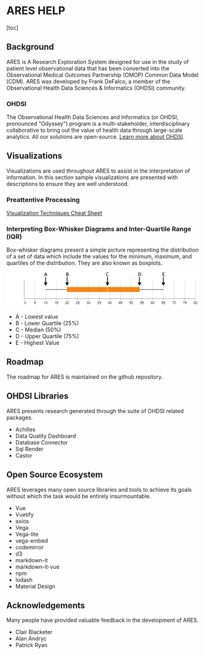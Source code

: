 # ARES HELP

[toc]

## Background
ARES is A Research Exploration System designed for use in the study of patient level observational data that has been converted into the Observational Medical Outcomes Partnership (OMOP) Common Data Model (CDM).  ARES was developed by Frank DeFalco, a member of the Observational Health Data Sciences & Informatics (OHDSI) community.

### OHDSI
The Observational Health Data Sciences and Informatics (or OHDSI, pronounced "Odyssey") program is a multi-stakeholder, interdisciplinary collaborative to bring out the value of health data through large-scale analytics. All our solutions are open-source.  [Learn more about OHDSI](https://www.ohdsi.org).

## Visualizations
Visualizations are used throughout ARES to assist in the interpretation of information.  In this section sample visualizations are presented with descriptions to ensure they are well understood.

### Preattentive Processing

[Visualization Techniques Cheat Sheet](https://policyviz.com/2018/08/07/dataviz-cheatsheet/)

### Interpreting Box-Whisker Diagrams and Inter-Quartile Range (IQR)
Box-whisker diagrams present a simple picture representing the distribution of a set of data which include the values for the minimum, maximum, and quartiles of the distribution.  They are also known as boxplots.

![IQR](img/sample-iqr.png)
 - A - Lowest value
 - B - Lower Quartile (25%)
 - C - Median (50%)
 - D - Upper Quartile (75%)
 - E - Highest Value

## Roadmap
The roadmap for ARES is maintained on the github repository.

## OHDSI Libraries
ARES presents research generated through the suite of OHDSI related packages.
- Achilles
- Data Quality Dashboard
- Database Connector
- Sql Render
- Castor

## Open Source Ecosystem
ARES leverages many open source libraries and tools to achieve its goals without which the task would be entirely insurmountable.
- Vue
- Vuetify
- axios
- Vega
- Vega-lite
- vega-embed
- codemirror
- d3
- markdown-it
- markdown-it-vue
- npm
- lodash
- Material Design

## Acknowledgements
Many people have provided valuable feedback in the development of ARES.

- Clair Blacketer
- Alan Andryc
- Patrick Ryan
